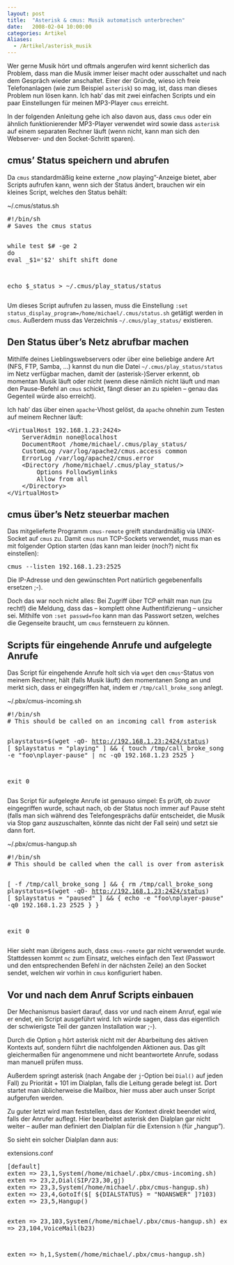 ```yaml
---
layout: post
title:  "Asterisk & cmus: Musik automatisch unterbrechen"
date:   2008-02-04 10:00:00
categories: Artikel
Aliases:
  - /Artikel/asterisk_musik
---
```




<p>
Wer gerne Musik hört und oftmals angerufen wird kennt sicherlich das Problem,
dass man die Musik immer leiser macht oder ausschaltet und nach dem Gespräch
wieder anschaltet. Einer der Gründe, wieso ich freie Telefonanlagen (wie zum
Beispiel <code>asterisk</code>) so mag, ist, dass man dieses Problem nun lösen
kann. Ich hab’ das mit zwei einfachen Scripts und ein paar Einstellungen für
meinen MP3-Player <code>cmus</code> erreicht.
</p>

<p>
In der folgenden Anleitung gehe ich also davon aus, dass <code>cmus</code> oder
ein ähnlich funktionierender MP3-Player verwendet wird sowie dass
<code>asterisk</code> auf einem separaten Rechner läuft (wenn nicht, kann man
sich den Webserver- und den Socket-Schritt sparen).
</p>

<h2>cmus’ Status speichern und abrufen</h2>
<p>
Da <code>cmus</code> standardmäßig keine externe „now playing”-Anzeige bietet,
aber Scripts aufrufen kann, wenn sich der Status ändert, brauchen wir ein
kleines Script, welches den Status behält:
</p>
<p class="filenameHeader">~/.cmus/status.sh</p>
<pre>#!/bin/sh
# Saves the cmus status

while test $# -ge 2
do
	eval _$1='$2'
	shift
	shift
done

echo $_status &gt; ~/.cmus/play_status/status</pre>

<p>
Um dieses Script aufrufen zu lassen, muss die Einstellung <code>:set
status_display_program=/home/michael/.cmus/status.sh</code> getätigt werden in
<code>cmus</code>. Außerdem muss das Verzeichnis
<code>~/.cmus/play_status/</code> existieren.
</p>

<h2>Den Status über’s Netz abrufbar machen</h2>
<p>
Mithilfe deines Lieblingswebservers oder über eine beliebige andere Art (NFS,
FTP, Samba, …) kannst du nun die Datei <code>~/.cmus/play_status/status</code>
im Netz verfügbar machen, damit der (asterisk-)Server erkennt, ob momentan
Musik läuft oder nicht (wenn diese nämlich nicht läuft und man den Pause-Befehl
an <code>cmus</code> schickt, fängt dieser an zu spielen – genau das Gegenteil
würde also erreicht).
</p>

<p>
Ich hab’ das über einen <code>apache</code>-Vhost gelöst, da
<code>apache</code> ohnehin zum Testen auf meinem Rechner läuft:
</p>
<pre>&lt;VirtualHost 192.168.1.23:2424&gt;
	ServerAdmin none@localhost
	DocumentRoot /home/michael/.cmus/play_status/
	CustomLog /var/log/apache2/cmus.access common
	ErrorLog /var/log/apache2/cmus.error
	&lt;Directory /home/michael/.cmus/play_status/&gt;
		Options FollowSymlinks
		Allow from all
	&lt;/Directory&gt;
&lt;/VirtualHost&gt;
</pre>

<h2>cmus über’s Netz steuerbar machen</h2>
<p>
Das mitgelieferte Programm <code>cmus-remote</code> greift standardmäßig via
UNIX-Socket auf <code>cmus</code> zu. Damit <code>cmus</code> nun TCP-Sockets
verwendet, muss man es mit folgender Option starten (das kann man leider
(noch?) nicht fix einstellen):
</p>
<pre>cmus --listen 192.168.1.23:2525</pre>
<p>
Die IP-Adresse und den gewünschten Port natürlich gegebenenfalls ersetzen ;-).
</p>

<p>
Doch das war noch nicht alles: Bei Zugriff über TCP erhält man nun (zu recht!)
die Meldung, dass das – komplett ohne Authentifizierung – unsicher sei.
Mithilfe von <code>:set passwd=foo</code> kann man das Passwort setzen, welches
die Gegenseite braucht, um <code>cmus</code> fernsteuern zu können.
</p>

<h2>Scripts für eingehende Anrufe und aufgelegte Anrufe</h2>
<p>
Das Script für eingehende Anrufe holt sich via <code>wget</code> den
<code>cmus</code>-Status von meinem Rechner, hält (falls Musik läuft) den
momentanen Song an und merkt sich, dass er eingegriffen hat, indem er
<code>/tmp/call_broke_song</code> anlegt.
</p>

<p class="filenameHeader">~/.pbx/cmus-incoming.sh</p>
<pre>#!/bin/sh
# This should be called on an incoming call from asterisk

playstatus=$(wget -qO- http://192.168.1.23:2424/status)
[ $playstatus = "playing" ] &amp;&amp; {
	touch /tmp/call_broke_song
	echo -e "foo\nplayer-pause" | nc -q0 192.168.1.23 2525
}

exit 0</pre>

<p>
Das Script für aufgelegte Anrufe ist genauso simpel: Es prüft, ob zuvor
eingegriffen wurde, schaut nach, ob der Status noch immer auf Pause steht
(falls man sich während des Telefongesprächs dafür entscheidet, die Musik via
Stop ganz auszuschalten, könnte das nicht der Fall sein) und setzt sie dann
fort.
</p>
<p class="filenameHeader">~/.pbx/cmus-hangup.sh</p>
<pre>#!/bin/sh
# This should be called when the call is over from asterisk

[ -f /tmp/call_broke_song ] &amp;&amp; {
	rm /tmp/call_broke_song
	playstatus=$(wget -qO- http://192.168.1.23:2424/status)
	[ $playstatus = "paused" ] &amp;&amp; {
		echo -e "foo\nplayer-pause" | nc -q0 192.168.1.23 2525
	}
}

exit 0</pre>

<p>
Hier sieht man übrigens auch, dass <code>cmus-remote</code> gar nicht verwendet
wurde. Stattdessen kommt <code>nc</code> zum Einsatz, welches einfach den Text
(Passwort und den entsprechenden Befehl in der nächsten Zeile) an den Socket
sendet, welchen wir vorhin in <code>cmus</code> konfiguriert haben.
</p>

<h2>Vor und nach dem Anruf Scripts einbauen</h2>

<p>
Der Mechanismus basiert darauf, dass vor und nach einem Anruf, egal wie er
endet, ein Script ausgeführt wird. Ich würde sagen, dass das eigentlich der
schwierigste Teil der ganzen Installation war ;-).
</p>

<p>
Durch die Option <code>g</code> hört asterisk nicht mit der Abarbeitung des
aktiven Kontexts auf, sondern führt die nachfolgenden Aktionen aus. Das gilt
gleichermaßen für angenommene und nicht beantwortete Anrufe, sodass man manuell
prüfen muss.
</p>

<p>
Außerdem springt asterisk (nach Angabe der <code>j</code>-Option bei
<code>Dial()</code> auf jeden Fall) zu Priorität + 101 im Dialplan, falls die
Leitung gerade belegt ist. Dort startet man üblicherweise die Mailbox, hier
muss aber auch unser Script aufgerufen werden.
</p>

<p>
Zu guter letzt wird man feststellen, dass der Kontext direkt beendet wird,
falls der Anrufer auflegt. Hier bearbeitet asterisk den Dialplan gar nicht
weiter – außer man definiert den Dialplan für die Extension <code>h</code> (für
„hangup”).
</p>

<p>So sieht ein solcher Dialplan dann aus:</p>
<p class="filenameHeader">extensions.conf</p>
<pre>[default]
exten =&gt; 23,1,System(/home/michael/.pbx/cmus-incoming.sh)
exten =&gt; 23,2,Dial(SIP/23,30,gj)
exten =&gt; 23,3,System(/home/michael/.pbx/cmus-hangup.sh)
exten =&gt; 23,4,GotoIf($[ ${DIALSTATUS} = "NOANSWER" ]?103)
exten =&gt; 23,5,Hangup()

exten =&gt; 23,103,System(/home/michael/.pbx/cmus-hangup.sh)
exten =&gt; 23,104,VoiceMail(b23)

exten =&gt; h,1,System(/home/michael/.pbx/cmus-hangup.sh)</pre>
